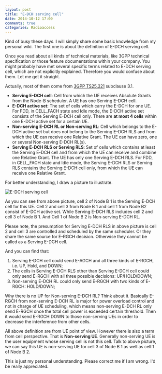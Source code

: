 ```yaml
---
layout: post
title: "E-DCH serving cell"
date: 2014-10-12 17:00
comments: true
categories: Radioaccess
---
```


Kind of busy these days. I will simply share some basic knowledge from my personal wiki. The first one is about the definition of E-DCH serving cell.

<!--more--> 

Once you read about all kinds of technical materials, like 3GPP technical specification or those feature documentations within your company. You might probably have met several specific terms related to E-DCH serving cell, which are not explicitly explained. Therefore you would confuse about them. Let me get it straight. 

Actually, most of them come from [3GPP TS25.321](http://www.3gpp.org/DynaReport/25321.htm) subclause 3.1.

* **Serving E-DCH cell**: Cell from which the UE receives Absolute Grants from the Node-B scheduler. A UE has one Serving E-DCH cell.
* **E-DCH active set**: The set of cells which carry the E-DCH for one UE. For FDD, in CELL_FACH state and Idle mode, the E-DCH active set consists of the Serving E-DCH cell only. There are **at most 4 cells** within one E-DCH active set for a certain UE.
* **Non-serving E-DCH RL or Non-serving RL**: Cell which belongs to the E-DCH active set but does not belong to the Serving E-DCH RLS and from which the UE can receive one Relative Grant. The UE can have zero, one or several Non-serving E-DCH RL(s).
* **Serving E-DCH RLS or Serving RLS**: Set of cells which contains at least the Serving E-DCH cell and from which the UE can receive and combine one Relative Grant. The UE has only one Serving E-DCH RLS. For FDD, in CELL_FACH state and Idle mode, the Serving E-DCH RLS or Serving RLS contains the Serving E-DCH cell only, from which the UE can receive one Relative Grant.

For better understanding, I draw a picture to illustrate. 

![E-DCH serving cell](https://dl.dropboxusercontent.com/u/6459697/blogimage/20141012_edch_serving_cell.png)

As you can see from above picture, cell 2 of Node B 1 is the Serving E-DCH cell for this UE. Cell 2 and cell 3 from Node B 1 and cell 1 from Node B2 consist of E-DCH active set. While Serving E-DCH RLS includes cell 2 and cell 3 of Node B 1. And Cell 1 of Node B 2 is Non-serving E-DCH RL.

Please note, the presumption for Serving E-DCH RLS in above picture is cell 2 and cell 3 are controlled and scheduled by the same scheduler. Or they share the same source for E-RGCH decision. Otherwise they cannot be called as a Serving E-DCH cell.

And you can find that:

1. Serving E-DCH cell could send E-AGCH and all three kinds of E-RGCH, i.e. UP, Hold, and DOWN;
2. The cells in Serving E-DCH RLS other than Serving E-DCH cell could only send E-RGCH with all three possible decisions: UP/HOLD/DOWN;
3. Non-serving E-DCH RL could only send E-RGCH with two kinds of E-RGCH: HOLD/DOWN;

Why there is no UP for Non-serving E-DCH RL? Think about it. Basically E-RGCH from non-serving E-DCH RL is major for power overload control and not in charge of UE scheduling, which means non-serving E-DCH RL only send E-RGCH once the total cell power is exceeded certain threshold. Then it would send E-RGCH DOWN to those non-serving UEs in order to decrease the interference from other cells.

All above definition are from UE point of view. However there is also a term from cell perspective. That is **Non-serving UE**. Generally non-serving UE is the user equipment whose serving cell is not this cell. Talk to above picture, we can say this UE is non-serving UE for cell 3 of Node B 1 as well as cell 1 of Node B 2.

This is just my personal understanding. Please correct me if I am wrong. I'd be really appreciated.
